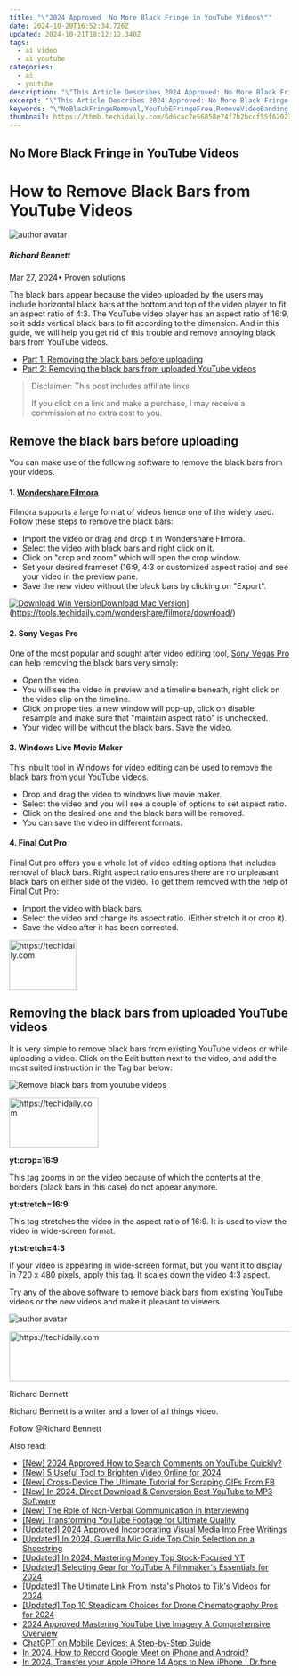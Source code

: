```yaml
---
title: "\"2024 Approved  No More Black Fringe in YouTube Videos\""
date: 2024-10-20T16:52:34.726Z
updated: 2024-10-21T18:12:12.340Z
tags:
  - ai video
  - ai youtube
categories:
  - ai
  - youtube
description: "\"This Article Describes 2024 Approved: No More Black Fringe in YouTube Videos\""
excerpt: "\"This Article Describes 2024 Approved: No More Black Fringe in YouTube Videos\""
keywords: "\"NoBlackFringeRemoval,YouTubEFringeFree,RemoveVideoBanding,ClearVideoBlackLines,Fringe-freeCoding,VideoSmoothEditing,BlackoutCorrectionTools\""
thumbnail: https://thmb.techidaily.com/6d6cac7e56858e74f7b2bccf55f62023ebda6695ca7ede5596cad05ed3aac833.jpg
---
```


## No More Black Fringe in YouTube Videos

# How to Remove Black Bars from YouTube Videos

![author avatar](https://images.wondershare.com/filmora/article-images/richard-bennett.jpg)

##### Richard Bennett

 Mar 27, 2024• Proven solutions

 The black bars appear because the video uploaded by the users may include horizontal black bars at the bottom and top of the video player to fit an aspect ratio of 4:3\. The YouTube video player has an aspect ratio of 16:9, so it adds vertical black bars to fit according to the dimension. And in this guide, we will help you get rid of this trouble and remove annoying black bars from YouTube videos.

* [Part 1: Removing the black bars before uploading](#part1)
* [Part 2: Removing the black bars from uploaded YouTube videos](#part2)

>  Disclaimer: This post includes affiliate links
>
>  If you click on a link and make a purchase, I may receive a commission at no extra cost to you.
>

## Remove the black bars before uploading

 You can make use of the following software to remove the black bars from your videos.

#### 1\. [Wondershare Filmora](https://tools.techidaily.com/wondershare/filmora/download/)

 Filmora supports a large format of videos hence one of the widely used. Follow these steps to remove the black bars:

* Import the video or drag and drop it in Wondershare Flimora.
* Select the video with black bars and right click on it.
* Click on "crop and zoom" which will open the crop window.
* Set your desired frameset (16:9, 4:3 or customized aspect ratio) and see your video in the preview pane.
* Save the new video without the black bars by clicking on "Export".

[![Download Win Version](https://images.wondershare.com/filmora/guide/download-btn-win.jpg)](https://tools.techidaily.com/wondershare/filmora/download/)[Download Mac Version](https://images.wondershare.com/filmora/guide/download-btn-mac.jpg)](https://tools.techidaily.com/wondershare/filmora/download/)

#### 2\.  Sony Vegas Pro

 One of the most popular and sought after video editing tool, [Sony Vegas Pro](https://tools.techidaily.com/wondershare/filmora/download/) can help removing the black bars very simply:

* Open the video.
* You will see the video in preview and a timeline beneath, right click on the video clip on the timeline.
* Click on properties, a new window will pop-up, click on disable resample and make sure that "maintain aspect ratio" is unchecked.
* Your video will be without the black bars. Save the video.

#### 3\.  Windows Live Movie Maker

 This inbuilt tool in Windows for video editing can be used to remove the black bars from your YouTube videos.

* Drop and drag the video to windows live movie maker.
* Select the video and you will see a couple of options to set aspect ratio.
* Click on the desired one and the black bars will be removed.
* You can save the video in different formats.

#### 4\.  Final Cut Pro

 Final Cut pro offers you a whole lot of video editing options that includes removal of black bars. Right aspect ratio ensures there are no unpleasant black bars on either side of the video. To get them removed with the help of [Final Cut Pro:](https://tools.techidaily.com/wondershare/filmora/download/)

* Import the video with black bars.
* Select the video and change its aspect ratio. (Either stretch it or crop it).
* Save the video after it has been corrected.

<!-- affiliate ads begin -->
<a href="https://aligracehair.sjv.io/c/5597632/2135350/19272" target="_top" id="2135350">
  <img src="//a.impactradius-go.com/display-ad/19272-2135350" border="0" alt="https://techidaily.com" width="120" height="90"/>
</a>
<img height="0" width="0" src="https://aligracehair.sjv.io/i/5597632/2135350/19272" style="position:absolute;visibility:hidden;" border="0" />
<!-- affiliate ads end -->

## Removing the black bars from uploaded YouTube videos

 It is very simple to remove black bars from existing YouTube videos or while uploading a video. Click on the Edit button next to the video, and add the most suited instruction in the Tag bar below:

![Remove black bars from youtube videos](https://images.wondershare.com/filmora/article-images/remove-black-bars-from-youtube.jpg)

<!-- affiliate ads begin -->
<a href="https://malaysia-healthcare-travel-council.pxf.io/c/5597632/1576474/17382" target="_top" id="1576474">
  <img src="//a.impactradius-go.com/display-ad/17382-1576474" border="0" alt="https://techidaily.com" width="160" height="90"/>
</a>
<img height="0" width="0" src="https://malaysia-healthcare-travel-council.pxf.io/i/5597632/1576474/17382" style="position:absolute;visibility:hidden;" border="0" />
<!-- affiliate ads end -->

 **yt:crop=16:9**

 This tag zooms in on the video because of which the contents at the borders (black bars in this case) do not appear anymore.

 **yt:stretch=16:9**

 This tag stretches the video in the aspect ratio of 16:9\. It is used to view the video in wide-screen format.

 **yt:stretch=4:3**

 if your video is appearing in wide-screen format, but you want it to display in 720 x 480 pixels, apply this tag. It scales down the video 4:3 aspect.

 Try any of the above software to remove black bars from existing YouTube videos or the new videos and make it pleasant to viewers.

![author avatar](https://images.wondershare.com/filmora/article-images/richard-bennett.jpg)

<!-- affiliate ads begin -->
<a href="https://appsumo.8odi.net/c/5597632/1062450/7443" target="_top" id="1062450">
  <img src="//a.impactradius-go.com/display-ad/7443-1062450" border="0" alt="https://techidaily.com" width="600" height="90"/>
</a>
<img height="0" width="0" src="https://appsumo.8odi.net/i/5597632/1062450/7443" style="position:absolute;visibility:hidden;" border="0" />
<!-- affiliate ads end -->

Richard Bennett

Richard Bennett is a writer and a lover of all things video.

Follow @Richard Bennett

<ins class="adsbygoogle"
     style="display:block"
     data-ad-format="autorelaxed"
     data-ad-client="ca-pub-7571918770474297"
     data-ad-slot="1223367746"></ins>

<ins class="adsbygoogle"
     style="display:block"
     data-ad-client="ca-pub-7571918770474297"
     data-ad-slot="8358498916"
     data-ad-format="auto"
     data-full-width-responsive="true"></ins>

<span class="atpl-alsoreadstyle">Also read:</span>
<div><ul>
<li><a href="https://youtube-docs.techidaily.com/024-approved-how-to-search-comments-on-youtube-quickly/"><u>[New] 2024 Approved How to Search Comments on YouTube Quickly?</u></a></li>
<li><a href="https://fox-info.techidaily.com/new-5-useful-tool-to-brighten-video-online-for-2024/"><u>[New] 5 Useful Tool to Brighten Video Online for 2024</u></a></li>
<li><a href="https://facebook-video-recording.techidaily.com/new-cross-device-the-ultimate-tutorial-for-scraping-gifs-from-fb/"><u>[New] Cross-Device The Ultimate Tutorial for Scraping GIFs From FB</u></a></li>
<li><a href="https://youtube-docs.techidaily.com/n-2024-direct-download-and-conversion-best-youtube-to-mp3-software/"><u>[New] In 2024, Direct Download & Conversion Best YouTube to MP3 Software</u></a></li>
<li><a href="https://some-approaches.techidaily.com/new-the-role-of-non-verbal-communication-in-interviewing/"><u>[New] The Role of Non-Verbal Communication in Interviewing</u></a></li>
<li><a href="https://youtube-docs.techidaily.com/ransforming-youtube-footage-for-ultimate-quality/"><u>[New] Transforming YouTube Footage for Ultimate Quality</u></a></li>
<li><a href="https://youtube-tips.techidaily.com/ed-2024-approved-incorporating-visual-media-into-free-writings/"><u>[Updated] 2024 Approved Incorporating Visual Media Into Free Writings</u></a></li>
<li><a href="https://youtube-docs.techidaily.com/ed-in-2024-guerrilla-mic-guide-top-chip-selection-on-a-shoestring/"><u>[Updated] In 2024, Guerrilla Mic Guide Top Chip Selection on a Shoestring</u></a></li>
<li><a href="https://youtube-docs.techidaily.com/ed-in-2024-mastering-money-top-stock-focused-yt/"><u>[Updated] In 2024, Mastering Money Top Stock-Focused YT</u></a></li>
<li><a href="https://youtube-docs.techidaily.com/ed-selecting-gear-for-youtube-a-filmmakers-essentials-for-2024/"><u>[Updated] Selecting Gear for YouTube A Filmmaker's Essentials for 2024</u></a></li>
<li><a href="https://fox-cloud.techidaily.com/updated-the-ultimate-link-from-instas-photos-to-tiks-videos-for-2024/"><u>[Updated] The Ultimate Link From Insta's Photos to Tik's Videos for 2024</u></a></li>
<li><a href="https://fox-hovers.techidaily.com/updated-top-10-steadicam-choices-for-drone-cinematography-pros-for-2024/"><u>[Updated] Top 10 Steadicam Choices for Drone Cinematography Pros for 2024</u></a></li>
<li><a href="https://youtube-docs.techidaily.com/approved-mastering-youtube-live-imagery-a-comprehensive-overview/"><u>2024 Approved Mastering YouTube Live Imagery A Comprehensive Overview</u></a></li>
<li><a href="https://tech-revival.techidaily.com/chatgpt-on-mobile-devices-a-step-by-step-guide/"><u>ChatGPT on Mobile Devices: A Step-by-Step Guide</u></a></li>
<li><a href="https://screen-recording.techidaily.com/in-2024-how-to-record-google-meet-on-iphone-and-android/"><u>In 2024, How to Record Google Meet on iPhone and Android?</u></a></li>
<li><a href="https://iphone-transfer.techidaily.com/in-2024-transfer-your-apple-iphone-14-apps-to-new-iphone-drfone-by-drfone-transfer-from-ios/"><u>In 2024, Transfer your Apple iPhone 14 Apps to New iPhone | Dr.fone</u></a></li>
</ul></div>

